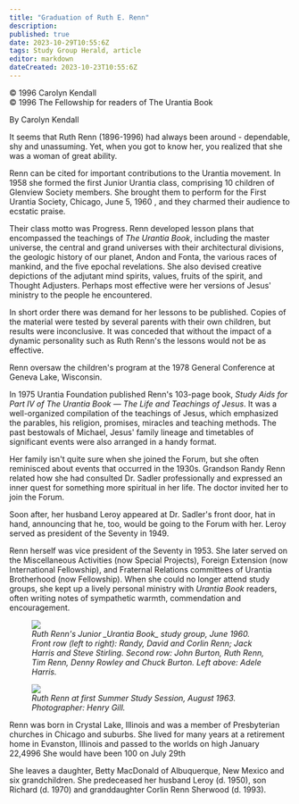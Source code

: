 ```yaml
---
title: "Graduation of Ruth E. Renn"
description: 
published: true
date: 2023-10-29T10:55:6Z
tags: Study Group Herald, article
editor: markdown
dateCreated: 2023-10-23T10:55:6Z
---
```


<p class="v-card v-sheet theme--light gray lighten-3 px-2">© 1996 Carolyn Kendall<br>© 1996 The Fellowship for readers of The Urantia Book</p>

By Carolyn Kendall

It seems that Ruth Renn (1896-1996) had always been around - dependable, shy and unassuming. Yet, when you got to know her, you realized that she was a woman of great ability.

Renn can be cited for important contributions to the Urantia movement. In 1958 she formed the first Junior Urantia class, comprising 10 children of Glenview Society members. She brought them to perform for the First Urantia Society, Chicago, June 5, 1960 , and they charmed their audience to ecstatic praise.

Their class motto was Progress. Renn developed lesson plans that encompassed the teachings of _The Urantia Book_, including the master universe, the central and grand universes with their architectural divisions, the geologic history of our planet, Andon and Fonta, the various races of mankind, and the five epochal revelations. She also devised creative depictions of the adjutant mind spirits, values, fruits of the spirit, and Thought Adjusters. Perhaps most effective were her versions of Jesus' ministry to the people he encountered.

In short order there was demand for her lessons to be published. Copies of the material were tested by several parents with their own children, but results were inconclusive. It was conceded that without the impact of a dynamic personality such as Ruth Renn's the lessons would not be as effective.

Renn oversaw the children's program at the 1978 General Conference at Geneva Lake, Wisconsin.

In 1975 Urantia Foundation published Renn's 103-page book, _Study Aids for Part IV of The Urantia Book — The Life and Teachings of Jesus_. It was a well-organized compilation of the teachings of Jesus, which emphasized the parables, his religion, promises, miracles and teaching methods. The past bestowals of Michael, Jesus' family lineage and timetables of significant events were also arranged in a handy format.

Her family isn't quite sure when she joined the Forum, but she often reminisced about events that occurred in the 1930s. Grandson Randy Renn related how she had consulted Dr. Sadler professionally and expressed an inner quest for something more spiritual in her life. The doctor invited her to join the Forum.

Soon after, her husband Leroy appeared at Dr. Sadler's front door, hat in hand, announcing that he, too, would be going to the Forum with her. Leroy served as president of the Seventy in 1949. 

Renn herself was vice president of the Seventy in 1953. She later served on the Miscellaneous Activities (now Special Projects), Foreign Extension (now International Fellowship), and Fraternal Relations committees of Urantia Brotherhood (now Fellowship). When she could no longer attend study groups, she kept up a lively personal ministry with _Urantia Book_ readers, often writing notes of sympathetic warmth, commendation and encouragement.

<figure id="Figure_1" class="image urantiapedia">
<img src="/image/article/Study_Group_Herald/Renn1.jpg">
<figcaption><em>Ruth Renn's Junior _Urantia Book_ study group, June 1960. Front row (left to right): Randy, David and Corlin Renn; Jack Harris and Steve Stirling. Second row: John Burton, Ruth Renn, Tim Renn, Denny Rowley and Chuck Burton. Left above: Adele Harris.</em></figcaption>
</figure>


<figure id="Figure_2" class="image urantiapedia">
<img src="/image/article/Study_Group_Herald/Renn2.jpg">
<figcaption><em>Ruth Renn at first Summer Study Session, August 1963. Photographer: Henry Gill.</em></figcaption>
</figure>


Renn was born in Crystal Lake, Illinois and was a member of Presbyterian churches in Chicago and suburbs. She lived for many years at a retirement home in Evanston, Illinois and passed to the worlds on high January 22,4996 She would have been 100 on July 29th

She leaves a daughter, Betty MacDonald of Albuquerque, New Mexico and six grandchildren. She predeceased her husband Leroy (d. 1950), son Richard (d. 1970) and granddaughter Corlin Renn Sherwood (d. 1993).